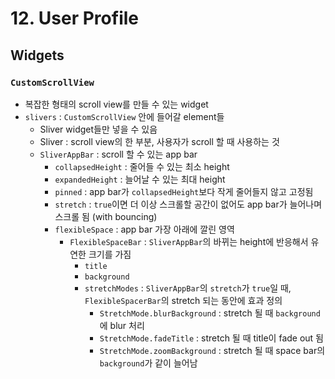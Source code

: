 # 12. User Profile

## Widgets

### `CustomScrollView`

- 복잡한 형태의 scroll view를 만들 수 있는 widget
- `slivers` : `CustomScrollView` 안에 들어갈 element들
  - Sliver widget들만 넣을 수 있음
  - Sliver : scroll view의 한 부분, 사용자가 scroll 할 때 사용하는 것
  - `SliverAppBar` : scroll 할 수 있는 app bar
    - `collapsedHeight` : 줄어들 수 있는 최소 height
    - `expandedHeight` : 늘어날 수 있는 최대 height
    - `pinned` : app bar가 `collapsedHeight`보다 작게 줄어들지 않고 고정됨
    - `stretch` : `true`이면 더 이상 스크롤할 공간이 없어도 app bar가 늘어나며 스크롤 됨 (with bouncing)
    - `flexibleSpace` : app bar 가장 아래에 깔린 영역
      - `FlexibleSpaceBar` : `SliverAppBar`의 바뀌는 height에 반응해서 유연한 크기를 가짐
        - `title`
        - `background`
        - `stretchModes` : `SliverAppBar`의 `stretch`가 `true`일 때, `FlexibleSpacerBar`의 stretch 되는 동안에 효과 정의
          - `StretchMode.blurBackground` : stretch 될 때 `background`에 blur 처리
          - `StretchMode.fadeTitle` : stretch 될 때 title이 fade out 됨
          - `StretchMode.zoomBackground` : stretch 될 때 space bar의 `background`가 같이 늘어남
